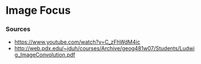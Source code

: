 # Image Focus
### Sources
- https://www.youtube.com/watch?v=C_zFhWdM4ic
- http://web.pdx.edu/~jduh/courses/Archive/geog481w07/Students/Ludwig_ImageConvolution.pdf
